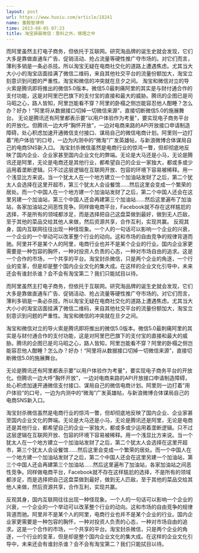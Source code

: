 ```yaml
---
layout: post
url: https://www.huxiu.com/article/18241
name: 董毅智律师
time: 2013-08-05 07:23
title: 淘宝屏蔽微信：意料之外，情理之中
---
```

而阿里虽然主打电子商务，但依托于互联网。研究淘品牌的诞生史就会发现，它们大多是靠做直通车广告、促销活动、抢占流量等硬性推广夺市场的。对它们而言，薄利多销是一条必杀技。所以淘宝无疑在电商社交化的道路上遭遇焦虑。尤其当大大小小的淘宝店面挂满了微信二维码，来自其他社交平台的流量份额加大，淘宝立刻意识到问题的严重性。淘宝和微信的冲突就在旦夕之间。 淘宝和微信对立的导火索是腾讯即将推出的微信5.0版本。微信5.0最刺痛阿里的其实是与财付通合作的支付功能，这是对阿里巴巴旗下的支付宝的直接和最大的威胁。腾讯的企图已是司马昭之心，路人皆知，阿里岂能看不穿？阿里的卧榻之侧岂能容忍他人酣睡？怎么办？好办！“阿里将从数据接口切掉一切微信来源”，直接切断微信5.0的施展舞台。 无论是腾讯还有阿里都表示要"以用户体验作为考量"，要实现电子商务平台的开放化。但腾讯一边大呼“胸怀开放”，一边对电商来路的API开放接口申请制造障碍，处心积虑加速开通微信支付接口、谋局自己的微信电商计划。阿里则一边打着”用户体验“的口号，一边为内测中的“微淘”广发英雄帖，与新浪微博合体谋局自己的电商SNS新入口。 淘宝封杀微信虽然是电商行业的惊鸿一瞥，但却彻底地反映了国内企业、企业家甚至国内企业文化的弊端。无论是大马还是小马，无论是腾讯还是阿里，无论是电商还是其他行业，都希望自己的企业一家独大，都或多或少运用着垄断逻辑。只不过这层逻辑在互联网开放、包容的环境下容易被稀释。用一个浅显比方来说。当一个犹太人在一个地方建立一个加油站发财了之后，第二个犹太人会选择在这里开超市，第三个犹太人会设餐馆……然后这里会变成一个繁荣的居处。而一个中国人在一个地方建一个加油站发财了之后，第二个中国人还会在这里另建一个加油站，第三个中国人还会再建第三个加油站……然后这里遍布了加油站，各家加油站之间恶性竞争。同样做电商平台，Facebook就不存在这样尴尬的选择，不是所有的领域都涉足，而是选择把自己这盘菜做到最好，做到无人匹敌，至于其他的菜品交给其他人来做，然后资源共享，合作互利，实现共赢。 反观其身，国内互联网往往出现一种怪现象。一个人的一句话可以影响一个企业的兴衰，一个企业的一个举动可以改革整个行业的动向。这和市场的自由竞争的规律背道而驰。阿里并不是某个人的阿里，电商行业也并不是某个企业的行业。国内企业家更需要是一种包容的胸怀，一种对投资人负责的心态，一种对市场自由的追求。这是一个合作的市场，一个共享的平台。淘宝封杀微信，只是两个企业的角逐，一个行业的变革，但是却是整个国内企业文化的集大成。在这样的企业文化引导中，未来还会有谁封杀谁？会不会有淘宝第二？我们只能拭目以待。

而阿里虽然主打电子商务，但依托于互联网。研究淘品牌的诞生史就会发现，它们大多是靠做直通车广告、促销活动、抢占流量等硬性推广夺市场的。对它们而言，薄利多销是一条必杀技。所以淘宝无疑在电商社交化的道路上遭遇焦虑。尤其当大大小小的淘宝店面挂满了微信二维码，来自其他社交平台的流量份额加大，淘宝立刻意识到问题的严重性。淘宝和微信的冲突就在旦夕之间。

淘宝和微信对立的导火索是腾讯即将推出的微信5.0版本。微信5.0最刺痛阿里的其实是与财付通合作的支付功能，这是对阿里巴巴旗下的支付宝的直接和最大的威胁。腾讯的企图已是司马昭之心，路人皆知，阿里岂能看不穿？阿里的卧榻之侧岂能容忍他人酣睡？怎么办？好办！“阿里将从数据接口切掉一切微信来源”，直接切断微信5.0的施展舞台。

无论是腾讯还有阿里都表示要"以用户体验作为考量"，要实现电子商务平台的开放化。但腾讯一边大呼“胸怀开放”，一边对电商来路的API开放接口申请制造障碍，处心积虑加速开通微信支付接口、谋局自己的微信电商计划。阿里则一边打着”用户体验“的口号，一边为内测中的“微淘”广发英雄帖，与新浪微博合体谋局自己的电商SNS新入口。

淘宝封杀微信虽然是电商行业的惊鸿一瞥，但却彻底地反映了国内企业、企业家甚至国内企业文化的弊端。无论是大马还是小马，无论是腾讯还是阿里，无论是电商还是其他行业，都希望自己的企业一家独大，都或多或少运用着垄断逻辑。只不过这层逻辑在互联网开放、包容的环境下容易被稀释。用一个浅显比方来说。当一个犹太人在一个地方建立一个加油站发财了之后，第二个犹太人会选择在这里开超市，第三个犹太人会设餐馆……然后这里会变成一个繁荣的居处。而一个中国人在一个地方建一个加油站发财了之后，第二个中国人还会在这里另建一个加油站，第三个中国人还会再建第三个加油站……然后这里遍布了加油站，各家加油站之间恶性竞争。同样做电商平台，Facebook就不存在这样尴尬的选择，不是所有的领域都涉足，而是选择把自己这盘菜做到最好，做到无人匹敌，至于其他的菜品交给其他人来做，然后资源共享，合作互利，实现共赢。

反观其身，国内互联网往往出现一种怪现象。一个人的一句话可以影响一个企业的兴衰，一个企业的一个举动可以改革整个行业的动向。这和市场的自由竞争的规律背道而驰。阿里并不是某个人的阿里，电商行业也并不是某个企业的行业。国内企业家更需要是一种包容的胸怀，一种对投资人负责的心态，一种对市场自由的追求。这是一个合作的市场，一个共享的平台。淘宝封杀微信，只是两个企业的角逐，一个行业的变革，但是却是整个国内企业文化的集大成。在这样的企业文化引导中，未来还会有谁封杀谁？会不会有淘宝第二？我们只能拭目以待。

